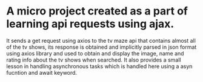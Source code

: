 # A micro project created as a part of learning api requests using ajax.
It sends a get request using axios to the tv maze api that contains almost all of the tv shows, its response is obtained and implicitly parsed in json format
using axios library and used to obtain and display the image, name and rating info about the tv shows when searched. It also provides a small lesson in handling asynchronous tasks
which is handled here using a asyn fucntion and await keyword.
